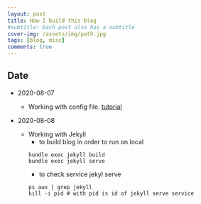 ```yaml
---
layout: post
title: How I build this blog 
#subtitle: Each post also has a subtitle
cover-img: /assets/img/path.jpg
tags: [blog, misc]
comments: true
---
```


## Date
 * 2020-08-07
   - Working with config file. [tutorial](https://github.com/sverrirs/jekyll-paginate-v2/blob/master/examples/01-typicalblog/_config.yml)

 * 2020-08-08
   - Working with Jekyll
     - to build blog in order to run on local
     ```
     bundle exec jekyll build
     bundle exec jekyll serve
     ```
     - to check service jekyl serve
     ```
     ps aux | grep jekyll
     kill -i pid # with pid is id of jekyll serve service
     ```
   